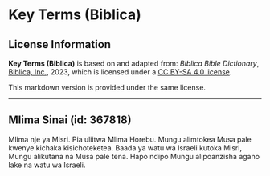 # Key Terms (Biblica)

## License Information

**Key Terms (Biblica)** is based on and adapted from: _Biblica Bible Dictionary_, [Biblica, Inc.](https://www.biblica.com/), 2023, which is licensed under a [CC BY-SA 4.0 license](https://creativecommons.org/licenses/by-sa/4.0/legalcode.en).

This markdown version is provided under the same license.



--------------------------------

## Mlima Sinai (id: 367818)

Mlima nje ya Misri. Pia uliitwa Mlima Horebu. Mungu alimtokea Musa pale kwenye kichaka kisichoteketea. Baada ya watu wa Israeli kutoka Misri, Mungu alikutana na Musa pale tena. Hapo ndipo Mungu alipoanzisha agano lake na watu wa Israeli.


